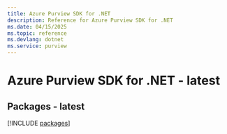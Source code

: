 ```yaml
---
title: Azure Purview SDK for .NET
description: Reference for Azure Purview SDK for .NET
ms.date: 04/15/2025
ms.topic: reference
ms.devlang: dotnet
ms.service: purview
---
```

# Azure Purview SDK for .NET - latest
## Packages - latest
[!INCLUDE [packages](purview-index.md)]